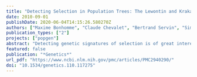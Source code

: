 ```yaml
---
title: "Detecting Selection in Population Trees: The Lewontin and Krakauer Test Extended"
date: 2010-09-01
publishDate: 2020-06-04T14:15:26.580270Z
authors: ["Maxime Bonhomme", "Claude Chevalet", "Bertrand Servin", "Simon Boitard", "Jihad Abdallah", "Sarah Blott", "Magali SanCristobal"]
publication_types: ["2"]
projects: ["popgen"]
abstract: "Detecting genetic signatures of selection is of great interest for many research issues. Common approaches to separate selective from neutral processes focus on the variance of FST across loci, as does the original Lewontin and Krakauer (LK) test. Modern developments aim to minimize the false positive rate and to increase the power, by accounting for complex demographic structures. Another stimulating goal is to develop straightforward parametric and computationally tractable tests to deal with massive SNP data sets. Here, we propose an extension of the original LK statistic (TLK), named TF–LK, that uses a phylogenetic estimation of the population's kinship (documentclass[10pt]article usepackageamsmath usepackagewasysym  usepackageamsfonts  usepackageamssymb  usepackageamsbsy usepackagemathrsfs usepackagepmc usepackage[Euler]upgreek pagestyleempty  oddsidemargin -1.0in  begindocument beginequation*mathrmmathscrFendequation*enddocument) matrix, thus accounting for historical branching and heterogeneity of genetic drift. Using forward simulations of single-nucleotide polymorphisms (SNPs) data under neutrality and selection, we confirm the relative robustness of the LK statistic (TLK) to complex demographic history but we show that TF–LK is more powerful in most cases. This new statistic outperforms also a multinomial-Dirichlet-based model [estimation with Markov chain Monte Carlo (MCMC)], when historical branching occurs. Overall, TF–LK detects 15–35% more selected SNPs than TLK for low type I errors (P textless 0.001). Also, simulations show that TLK and TF–LK follow a chi-square distribution provided the ancestral allele frequencies are not too extreme, suggesting the possible use of the chi-square distribution for evaluating significance. The empirical distribution of TF–LK can be derived using simulations conditioned on the estimated documentclass[10pt]article usepackageamsmath usepackagewasysym  usepackageamsfonts  usepackageamssymb  usepackageamsbsy usepackagemathrsfs usepackagepmc usepackage[Euler]upgreek pagestyleempty  oddsidemargin -1.0in  begindocument beginequation*mathrmmathscrFendequation*enddocument matrix. We apply this new test to pig breeds SNP data and pinpoint outliers using TF–LK, otherwise undetected using the less powerful TLK statistic. This new test represents one solution for compromise between advanced SNP genetic data acquisition and outlier analyses."
featured: false
publication: "*Genetics*"
url_pdf: "https://www.ncbi.nlm.nih.gov/pmc/articles/PMC2940290/"
doi: "10.1534/genetics.110.117275"
---
```


